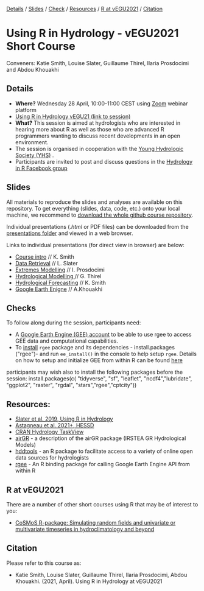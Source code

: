 
[Details](#Details) 
/ [Slides](#Slides) 
/ [Check](#Checks) 
/ [Resources](#Resources) 
/ [R at vEGU2021](#r-at-egu2021)
/ [Citation](#Citation)

# Using R in Hydrology - vEGU2021 Short Course

Conveners: Katie Smith, Louise Slater, Guillaume Thirel, Ilaria Prosdocimi and Abdou Khouakhi


## Details 
- **Where?** Wednesday 28 April, 10:00-11:00 CEST using [Zoom]() webinar platform 
- [Using R in Hydrology vEGU21 (link to session)](https://meetingorganizer.copernicus.org/EGU21/session/38926 "Link to vEGU Session Description")
- **What?** This session is aimed at hydrologists who are interested in hearing more about R as well as those who are advanced R programmers wanting to discuss recent developments in an open environment. 
- The session is organised in cooperation with the [Young Hydrologic Society (YHS)](https://younghs.com/ "Young Hydrologic Society website") .
- Participants are invited to post and discuss questions in the [Hydrology in R Facebook group](https://www.facebook.com/groups/1130214777123909/ "link to Hydro-R Facebook group")


## Slides
All materials to reproduce the slides and analyses are available on this repository.
To get everything (slides, data, code, etc.) onto your local machine, we recommend to [download the whole github course repository](https://github.com/hydrosoc/rhydro_vEGU21/archive/refs/heads/main.zip). 

Individual presentations (*.html* or PDF files) can be downloaded from the [presentations folder](./presentations) and viewed in a web browser.

Links to individual presentations (for direct view in browser) are below:


- [Course intro](https://hydrosoc.github.io/rhydro_vEGU21/presentations/00.%20intro_slides/rhydro_intro_slides) // K. Smith
- [Data Retrieval](https://hydrosoc.github.io/rhydro_vEGU21/presentations/01.%20data_retrieval_LS/DataRetrieval) // L. Slater 
- [Extremes Modelling](https://hydrosoc.github.io/rhydro_vEGU21/presentations/02.extremes_IP/02_StatModExtremes) // I. Prosdocimi
- [Hydrological Modelling ](https://hydrosoc.github.io/rhydro_vEGU21/presentations/03.%20hydro_model_GT/hydro_modelling) // G. Thirel
- [Hydrological Forecasting]() // K. Smith
- [Google Earth Enigne](https://hydrosoc.github.io/rhydro_vEGU21/presentations/05.GEE_AK/GEE_AK) // A.Khouakhi

## Checks

To follow along during the session, participants need: 

- A [Google Earth Engine (GEE) account](https://signup.earthengine.google.com/#!/) to be able to use rgee to access GEE data and computational capabilities. 
- To [install](https://github.com/r-spatial/sf#installing) `rgee` package and its dependencies - install.packages ("rgee")- and run `ee_install()` in the console to help setup `rgee`. Details on how to setup and initialize GEE from within R can be found [here](https://csaybar.github.io/rgee-examples/#Installation) 

participants may wish also to install the following packages before the session: install.packages(c( "tidyverse", "sf",  "leaflet", "ncdf4","lubridate", "ggplot2", "raster", "rgdal", "stars","rgee","cptcity"))


## Resources:
- [Slater et al. 2019, Using R in Hydrology](https://hess.copernicus.org/articles/23/2939/2019/)
- [Astagneau et al. 2021+, HESSD](https://hess.copernicus.org/preprints/hess-2020-498/)
- [CRAN Hydrology TaskView](https://cran.r-project.org/web/views/Hydrology.html "Hydrology TaskView on CRAN")
- <a href="https://odelaigue.github.io/airGR/" rel="nofollow">airGR</a> - a description of the airGR package (IRSTEA GR Hydrological Models)
- <a href="https://ropensci.github.io/hddtools/" rel="nofollow">hddtools</a> - an R package to facilitate access to a variety of online open data sources for hydrologists
- <a href="https://r-spatial.github.io/rgee/index.html" rel="nofollow">rgee</a> - An R binding package for calling Google Earth Engine API from within R


## R at vEGU2021

There are a number of other short courses using R that may be of interest to you:

- <a href="https://meetingorganizer.copernicus.org/EGU21/session/38943 " rel="nofollow"> CoSMoS R-package: Simulating random fields and univariate or multivariate timeseries in hydroclimatology and beyond</a>


## Citation

Please refer to this course as:

- Katie Smith, Louise Slater, Guillaume Thirel, Ilaria Prosdocimi, Abdou Khouakhi. (2021, April). Using R in Hydrology at vEGU2021 
